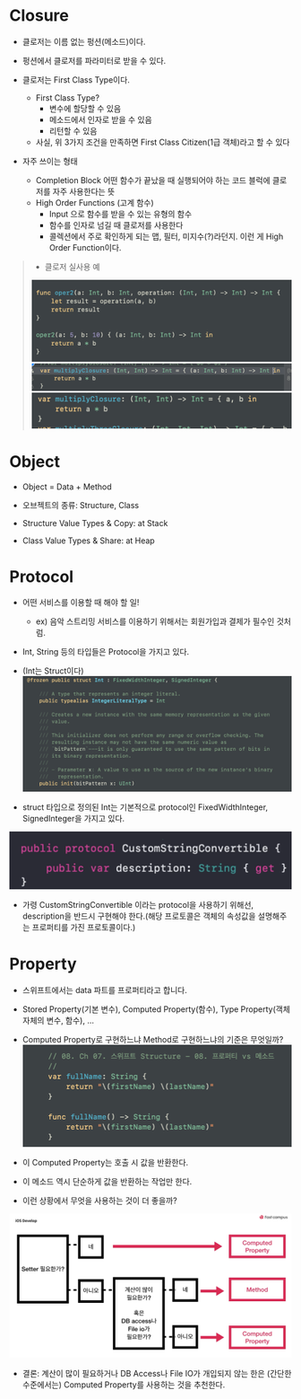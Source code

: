 # Closure
- 클로저는 이름 없는 펑션(메소드)이다.
- 펑션에서 클로저를 파라미터로 받을 수 있다.

- 클로저는 First Class Type이다.
    - First Class Type?
        - 변수에 할당할 수 있음
        - 메소드에서 인자로 받을 수 있음
        - 리턴할 수 있음
    - 사실, 위 3가지 조건을 만족하면 First Class Citizen(1급 객체)라고 할 수 있다

- 자주 쓰이는 형태
    - Completion Block
        어떤 함수가 끝났을 때 실행되어야 하는 코드 블럭에 클로저를 자주 사용한다는 뜻
    - High Order Functions (고계 함수)
        - Input 으로 함수를 받을 수 있는 유형의 함수
        - 함수를 인자로 넘길 때 클로저를 사용한다
        - 콜렉션에서 주로 확인하게 되는 맵, 필터, 미지수(?)라던지. 이런 게 High Order Function이다.


>- 클로저 실사용 예
>
>![cosureEx1](./closureEx1.png)
>![closureEx2](./closureEx2.png)
>![closureEx3](./closureEx3.png)


# Object
- Object = Data + Method
- 오브젝트의 종류: Structure, Class

- Structure Value Types & Copy: at Stack
- Class Value Types & Share: at Heap


# Protocol
- 어떤 서비스를 이용할 때 해야 할 일!
    - ex) 음악 스트리밍 서비스를 이용하기 위해서는 회원가입과 결제가 필수인 것처럼.
- Int, String 등의 타입들은 Protocol을 가지고 있다.
- (Int는 Struct이다)
![protocolEx1](./protocolEx1.png)

- struct 타입으로 정의된 Int는 기본적으로 protocol인 FixedWidthInteger, SignedInteger을 가지고 있다.

![protocolEx1](./protocolEx2.png)

- 가령 CustomStringConvertible 이라는 protocol을 사용하기 위해선, description을 반드시 구현해야 한다.(해당 프로토콜은 객체의 속성값을 설명해주는 프로퍼티를 가진 프로토콜이다.)

# Property
- 스위프트에서는 data 파트를 프로퍼티라고 합니다.
- Stored Property(기본 변수), Computed Property(함수), Type Property(객체 자체의 변수, 함수), ...

- Computed Property로 구현하느냐 Method로 구현하느냐의 기준은 무엇일까?
![computedPropertyEx1](./computedPropertyEx1.png)
- 이 Computed Property는 호출 시 값을 반환한다.
- 이 메소드 역시 단순하게 값을 반환하는 작업만 한다.
- 이런 상황에서 무엇을 사용하는 것이 더 좋을까?

![computedPropertyEx1](./computedPropertyEx2.png)
- 결론: 계산이 많이 필요하거나 DB Access나 File IO가 개입되지 않는 한은 (간단한 수준에서는) Computed Property를 사용하는 것을 추천한다.
